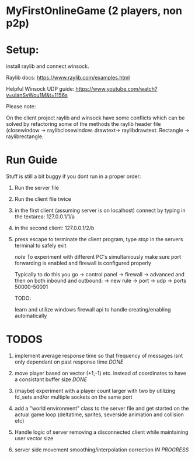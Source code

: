 # MyFirstOnlineGame (2 players, non p2p)

# Setup:

install raylib and connect winsock.

Raylib docs: 
https://www.raylib.com/examples.html

Helpful Winsock UDP guide:
https://www.youtube.com/watch?v=uIanSvWou1M&t=1156s


Please note:


On the client project raylib and winsock have some conflicts which can be solved by refactoring some of the methods the raylib header file (closewindow -> raylibclosewindow. drawtext-> raylibdrawtext. Rectangle -> raylibrectangle. 

# Run Guide

Stuff is still a bit buggy if you dont run in a proper order:

1) Run the server file

2) Run the client file twice

3) in the first client (assuming server is on localhost) connect by typing in the textarea: 127.0.0.1/1/a

4) in the second client: 127.0.0.1/2/b

5) press escape to terminate the client program, type *stop* in the servers terminal to safely exit

   *note* To experiment with different PC's simultaniously make sure port forwarding is enabled and firewall is configured properly

   Typically to do this you go -> control panel -> firewall -> advanced and then on both inbound and outbound: -> new rule -> port -> udp -> ports 50000-50001

   TODO:

   learn and utilize windows firewall api to handle creating/enabling automatically

# TODOS

1) implement average response time so that frequency of messages isnt only dependant on past response time *DONE*

2) move player based on vector (+1,-1) etc. instead of coordinates to have a consistant buffer size *DONE*

3) (maybe) experiment with a player count larger with two by utilizing fd_sets and/or multiple sockets on the same port

4) add a "world environment" class to the server file and get started on the actual game loop (deltatime, sprites, severside animation and collision etc)

5) Handle logic of server removing a disconnected client while maintaining user vector size

6) server side movement smoothing/interpolation correction *IN PROGRESS*
